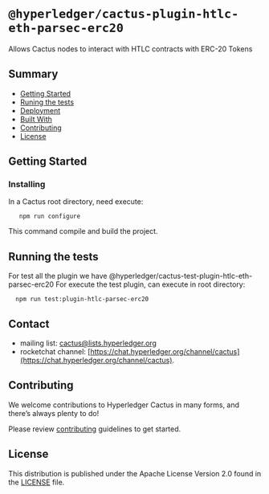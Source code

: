 # `@hyperledger/cactus-plugin-htlc-eth-parsec-erc20`

Allows Cactus nodes to interact with HTLC contracts with ERC-20 Tokens

## Summary

  - [Getting Started](#getting-started)
  - [Runing the tests](#running-the-tests)
  - [Deployment](#deployment)
  - [Built With](#built-with)
  - [Contributing](#contributing)
  - [License](#license)

## Getting Started

### Installing

In a Cactus root directory, need execute:
```
   npm run configure
```
This command compile and build the project.

## Running the tests

For test all the plugin we have @hyperledger/cactus-test-plugin-htlc-eth-parsec-erc20
For execute the test plugin, can execute in root directory: 
```
  npm run test:plugin-htlc-parsec-erc20
```

## Contact
* mailing list: [cactus@lists.hyperledger.org](mailto:cactus@lists.hyperledger.org)
* rocketchat channel: [https://chat.hyperledger.org/channel/cactus](https://chat.hyperledger.org/channel/cactus).

## Contributing
We welcome contributions to Hyperledger Cactus in many forms, and there’s always plenty to do!

Please review [contributing](../../CONTRIBUTING.md) guidelines to get started.

## License
This distribution is published under the Apache License Version 2.0 found in the [LICENSE](../../LICENSE) file.
